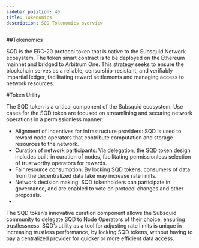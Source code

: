 ```yaml
---
sidebar_position: 40
title: Tokenomics
description: SQD Tokenomics overview
---
```


##Tokenomics 

SQD is the ERC-20 protocol token that is native to the Subsquid Network ecosystem. The token smart contract is to be deployed on the Ethereum mainnet and bridged to Arbitrum One. This strategy seeks to ensure the blockchain serves as a reliable, censorship-resistant, and verifiably impartial ledger, facilitating reward settlements and managing access to network resources.

#Token Utility

The SQD token is a critical component of the Subsquid ecosystem. Use cases for the SQD token are focused on streamlining and securing network operations in a permissionless manner:

- Alignment of incentives for infrastructure providers: SQD is used to reward node operators that contribute computation and storage resources to the network.
- Curation of network participants: Via delegation, the SQD token design includes built-in curation of nodes, facilitating permissionless selection of trustworthy operators for rewards.
- Fair resource consumption: By locking SQD tokens, consumers of data from the decentralized data lake may increase rate limits.
- Network decision making: SQD tokenholders can participate in governance, and are enabled to vote on protocol changes and other proposals.
- 
The SQD token’s innovative curation component allows the Subsquid community to delegate SQD to Node Operators of their choice, ensuring trustlessness. SQD’s utility as a tool for adjusting rate limits is unique in increasing trustless performance, by locking SQD tokens, without having to pay a centralized provider for quicker or more efficient data access.
